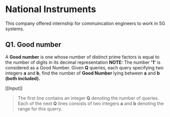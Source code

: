 # National Instruments
This company offered internship for commuincation engineers to work in 5G systems.

## Q1. Good number
A  **Good number** is one whose number of distinct prime factors is equal to the number of digits in its decimal representation
**NOTE:** The number **'1'** is considered as a Good Number.
Given **Q** queries, each query specifying two integers **a** and **b**, find the number of **Good Number** lying between **a** and **b** **(both included).**

[[Input]]
> The first line contains an integer **Q** denoting the number of queries.
> Each of the next **Q** lines consists of two integers **a** and **b** denoting the range for this querry.



